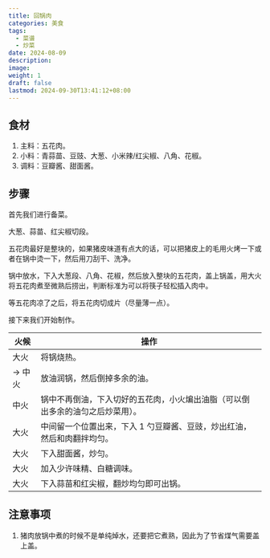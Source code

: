 ```yaml
---
title: 回锅肉
categories: 美食
tags:
  - 菜谱
  - 炒菜
date: 2024-08-09
description: 
image: 
weight: 1
draft: false
lastmod: 2024-09-30T13:41:12+08:00
---
```

## 食材

1. 主料：五花肉。
2. 小料：青蒜苗、豆豉、大葱、小米辣/红尖椒、八角、花椒。
3. 调料：豆瓣酱、甜面酱。

## 步骤

首先我们进行备菜。

大葱、蒜苗、红尖椒切段。

五花肉最好是整块的，如果猪皮味道有点大的话，可以把猪皮上的毛用火烤一下或者在锅中烫一下，然后用刀刮干、洗净。

锅中放水，下入大葱段、八角、花椒，然后放入整块的五花肉，盖上锅盖，用大火将五花肉煮至微熟后捞出，判断标准为可以将筷子轻松插入肉中。

等五花肉凉了之后，将五花肉切成片（尽量薄一点）。

接下来我们开始制作。

| 火候    | 操作                                      |
| ----- | --------------------------------------- |
| 大火    | 将锅烧热。                                   |
| -> 中火 | 放油润锅，然后倒掉多余的油。                          |
| 中火    | 锅中不再倒油，下入切好的五花肉，小火煸出油脂（可以倒出多余的油匀之后炒菜用）。 |
| 大火    | 中间留一个位置出来，下入 1 勺豆瓣酱、豆豉，炒出红油，然后和肉翻拌均匀。   |
| 大火    | 下入甜面酱，炒匀。                               |
| 大火    | 加入少许味精、白糖调味。                            |
| 大火    | 下入蒜苗和红尖椒，翻炒均匀即可出锅。                      |

## 注意事项

1. 猪肉放锅中煮的时候不是单纯焯水，还要把它煮熟，因此为了节省煤气需要盖上盖。

